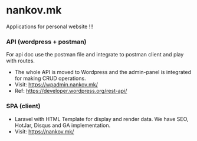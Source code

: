 # nankov.mk

Applications for personal website !!!


### API (wordpress + postman)
For api doc use the postman file and integrate to postman client and play with routes.

- The whole API is moved to Wordpress and the admin-panel is integrated for making CRUD operations.
- Visit: https://wpadmin.nankov.mk/
- Ref: https://developer.wordpress.org/rest-api/


### SPA (client)

- Laravel with HTML Template for display and render data. We have SEO, HotJar, Disqus and GA implementation.
- Visit: https://nankov.mk/


